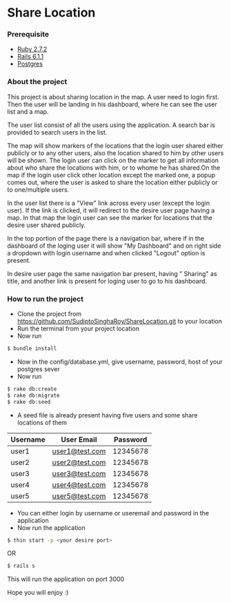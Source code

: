 # Share Location

### Prerequisite
* [Ruby 2.7.2]
* [Rails 6.1.1]
* [Postgres]

### About the project
This project is about sharing location in the map. A user need to login first. Then the user will be landing in his dashboard, where he can see the user list and a map.

The user list consist of all the users using the application. A search bar is provided to search users in the list. 

The map will show markers of the locations that the login user shared either publicly or to any other users, also the location shared to him by other users will be shown. The login user can click on the marker to get all information about who share the locations with him, or to whome he has shared.On the map if the login user click other location except the marked one, a popup comes out, where the user is asked to share the location either publicly or to one/multiple users.

In the user list there is a "View" link across every user (except the login user). If the link is clicked, it will redirect to the desire user page having a map. In that map the login user can see the marker for locations that the desire user shared publicly.

In the top portion of the page there is a navigation bar, where if in the dashboard of the loging user it will show "My Dashboard" and on right side a dropdown with login username and when clicked "Logout" option is present.

In desire user page the same navigation bar present, having "<username> Sharing" as title, and another link is present for loging user to go to his dashboard.

### How to run the project

 - Clone the project from  <https://github.com/SudiptoSinghaRoy/ShareLocation.git> to your location
 - Run the terminal from your project location
 - Now run 
```sh
$ bundle install
```
 - Now in the config/database.yml, give username, password, host of your postgres sever
 - Now run
```sh
$ rake db:create
$ rake db:migrate
$ rake db:seed
```
 - A seed file is already present having five users and some share locations of them

| Username | User Email | Password |
| ------ | ------ | ------ |
| user1 | user1@test.com | 12345678 |
| user2 | user2@test.com | 12345678 |
| user3 | user3@test.com | 12345678 |
| user4 | user4@test.com | 12345678 |
| user5 | user5@test.com | 12345678 |

 - You can either login by username or useremail and password in the application
 - Now run the application
```sh
$ thin start -p <your desire port>
```
OR
```sh
$ rails s
```
This will run the application on port 3000


Hope you will enjoy   :)


[Ruby 2.7.2]: <https://www.ruby-lang.org/en/news/2020/10/02/ruby-2-7-2-released/>
[Rails 6.1.1]: <https://weblog.rubyonrails.org/2021/1/7/Rails-6-1-1-has-been-released/>
[Postgres]: <https://www.postgresql.org/>
